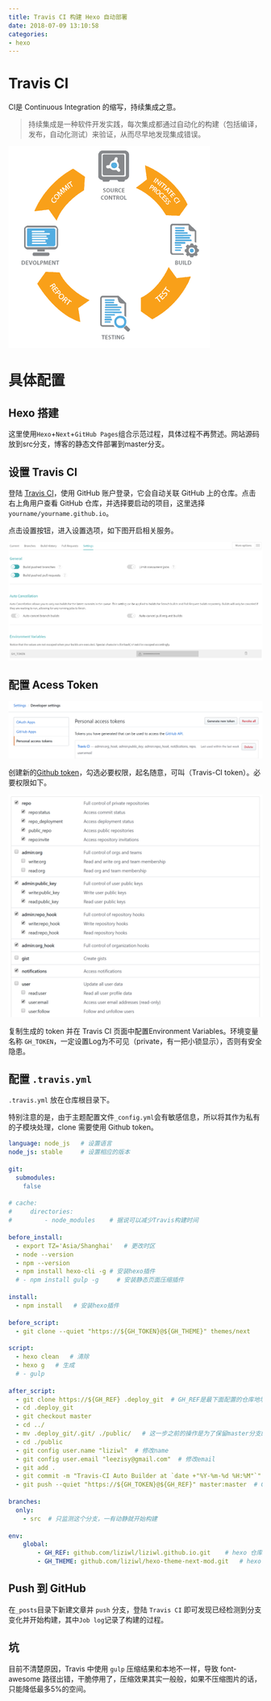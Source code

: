 ```yaml
---
title: Travis CI 构建 Hexo 自动部署
date: 2018-07-09 13:10:58
categories: 
- hexo
---
```


# Travis CI
CI是 Continuous Integration 的缩写，持续集成之意。

> 持续集成是一种软件开发实践，每次集成都通过自动化的构建（包括编译，发布，自动化测试）来验证，从而尽早地发现集成错误。

![CI](/images/Continuous.png)

# 具体配置
## Hexo 搭建

这里使用`Hexo`+`Next`+`GitHub Pages`组合示范过程，具体过程不再赘述。网站源码放到src分支，博客的静态文件部署到master分支。

<!-- more -->

## 设置 Travis CI
登陆 [Travis CI](https://travis-ci.com/)，使用 GitHub 账户登录，它会自动关联 GitHub 上的仓库。点击右上角用户查看 GitHub 仓库，并选择要启动的项目，这里选择`yourname/yourname.github.io`。

点击设置按钮，进入设置选项，如下图开启相关服务。

![CI1](/images/ci1.png)

## 配置 Acess Token

![CI2](/images/ci2.png)

创建新的[Github token](https://github.com/settings/tokens)，勾选必要权限，起名随意，可叫（Travis-CI token）。必要权限如下。

![CI3](/images/ci3.png)

复制生成的 token 并在 Travis CI 页面中配置Environment Variables。环境变量名称 `GH_TOKEN`，一定设置Log为不可见（private，有一把小锁显示），否则有安全隐患。

## 配置 `.travis.yml`

`.travis.yml` 放在仓库根目录下。

特别注意的是，由于主题配置文件`_config.yml`会有敏感信息，所以将其作为私有的子模块处理，clone 需要使用 Github token。

```yaml
language: node_js   # 设置语言
node_js: stable     # 设置相应的版本

git:
  submodules:
    false

# cache:
#     directories:
#         - node_modules    # 据说可以减少Travis构建时间

before_install:
  - export TZ='Asia/Shanghai'   # 更改时区
  - node --version
  - npm --version
  - npm install hexo-cli -g # 安装hexo插件
  # - npm install gulp -g     # 安装静态页面压缩插件

install:
  - npm install   # 安装hexo插件

before_script:
  - git clone --quiet "https://${GH_TOKEN}@${GH_THEME}" themes/next

script:
  - hexo clean   # 清除
  - hexo g   # 生成
  # - gulp

after_script:
  - git clone https://${GH_REF} .deploy_git  # GH_REF是最下面配置的仓库地址
  - cd .deploy_git
  - git checkout master
  - cd ../
  - mv .deploy_git/.git/ ./public/   # 这一步之前的操作是为了保留master分支的提交记录，不然每次git init的话只有1条commit
  - cd ./public
  - git config user.name "liziwl"  # 修改name
  - git config user.email "leezisy@gmail.com"  # 修改email
  - git add .
  - git commit -m "Travis-CI Auto Builder at `date +"%Y-%m-%d %H:%M"`"  # 提交记录包含时间 跟上面更改时区配合
  - git push --quiet "https://${GH_TOKEN}@${GH_REF}" master:master  # GH_TOKEN是在Travis中配置环境变量的名称

branches:
  only:
    - src  # 只监测这个分支，一有动静就开始构建

env:
    global:
        - GH_REF: github.com/liziwl/liziwl.github.io.git    # hexo 仓库地址
        - GH_THEME: github.com/liziwl/hexo-theme-next-mod.git   # hexo 主题地址
```

## Push 到 GitHub

在`_posts`目录下新建文章并 `push` 分支，登陆 `Travis CI` 即可发现已经检测到分支变化并开始构建，其中`Job log`记录了构建的过程。

## 坑

目前不清楚原因，Travis 中使用 `gulp` 压缩结果和本地不一样，导致 font-awesome 路径出错，干脆停用了，压缩效果其实一般般，如果不压缩图片的话，只能降低最多5%的空间。
